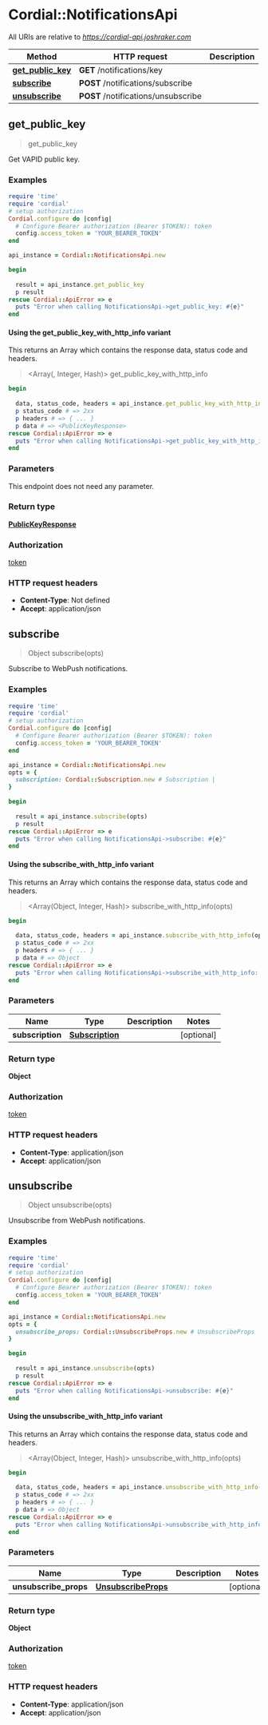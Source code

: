 # Cordial::NotificationsApi

All URIs are relative to *https://cordial-api.joshraker.com*

| Method | HTTP request | Description |
| ------ | ------------ | ----------- |
| [**get_public_key**](NotificationsApi.md#get_public_key) | **GET** /notifications/key |  |
| [**subscribe**](NotificationsApi.md#subscribe) | **POST** /notifications/subscribe |  |
| [**unsubscribe**](NotificationsApi.md#unsubscribe) | **POST** /notifications/unsubscribe |  |


## get_public_key

> <PublicKeyResponse> get_public_key



Get VAPID public key.

### Examples

```ruby
require 'time'
require 'cordial'
# setup authorization
Cordial.configure do |config|
  # Configure Bearer authorization (Bearer $TOKEN): token
  config.access_token = 'YOUR_BEARER_TOKEN'
end

api_instance = Cordial::NotificationsApi.new

begin
  
  result = api_instance.get_public_key
  p result
rescue Cordial::ApiError => e
  puts "Error when calling NotificationsApi->get_public_key: #{e}"
end
```

#### Using the get_public_key_with_http_info variant

This returns an Array which contains the response data, status code and headers.

> <Array(<PublicKeyResponse>, Integer, Hash)> get_public_key_with_http_info

```ruby
begin
  
  data, status_code, headers = api_instance.get_public_key_with_http_info
  p status_code # => 2xx
  p headers # => { ... }
  p data # => <PublicKeyResponse>
rescue Cordial::ApiError => e
  puts "Error when calling NotificationsApi->get_public_key_with_http_info: #{e}"
end
```

### Parameters

This endpoint does not need any parameter.

### Return type

[**PublicKeyResponse**](PublicKeyResponse.md)

### Authorization

[token](../README.md#token)

### HTTP request headers

- **Content-Type**: Not defined
- **Accept**: application/json


## subscribe

> Object subscribe(opts)



Subscribe to WebPush notifications.

### Examples

```ruby
require 'time'
require 'cordial'
# setup authorization
Cordial.configure do |config|
  # Configure Bearer authorization (Bearer $TOKEN): token
  config.access_token = 'YOUR_BEARER_TOKEN'
end

api_instance = Cordial::NotificationsApi.new
opts = {
  subscription: Cordial::Subscription.new # Subscription | 
}

begin
  
  result = api_instance.subscribe(opts)
  p result
rescue Cordial::ApiError => e
  puts "Error when calling NotificationsApi->subscribe: #{e}"
end
```

#### Using the subscribe_with_http_info variant

This returns an Array which contains the response data, status code and headers.

> <Array(Object, Integer, Hash)> subscribe_with_http_info(opts)

```ruby
begin
  
  data, status_code, headers = api_instance.subscribe_with_http_info(opts)
  p status_code # => 2xx
  p headers # => { ... }
  p data # => Object
rescue Cordial::ApiError => e
  puts "Error when calling NotificationsApi->subscribe_with_http_info: #{e}"
end
```

### Parameters

| Name | Type | Description | Notes |
| ---- | ---- | ----------- | ----- |
| **subscription** | [**Subscription**](Subscription.md) |  | [optional] |

### Return type

**Object**

### Authorization

[token](../README.md#token)

### HTTP request headers

- **Content-Type**: application/json
- **Accept**: application/json


## unsubscribe

> Object unsubscribe(opts)



Unsubscribe from WebPush notifications.

### Examples

```ruby
require 'time'
require 'cordial'
# setup authorization
Cordial.configure do |config|
  # Configure Bearer authorization (Bearer $TOKEN): token
  config.access_token = 'YOUR_BEARER_TOKEN'
end

api_instance = Cordial::NotificationsApi.new
opts = {
  unsubscribe_props: Cordial::UnsubscribeProps.new # UnsubscribeProps | 
}

begin
  
  result = api_instance.unsubscribe(opts)
  p result
rescue Cordial::ApiError => e
  puts "Error when calling NotificationsApi->unsubscribe: #{e}"
end
```

#### Using the unsubscribe_with_http_info variant

This returns an Array which contains the response data, status code and headers.

> <Array(Object, Integer, Hash)> unsubscribe_with_http_info(opts)

```ruby
begin
  
  data, status_code, headers = api_instance.unsubscribe_with_http_info(opts)
  p status_code # => 2xx
  p headers # => { ... }
  p data # => Object
rescue Cordial::ApiError => e
  puts "Error when calling NotificationsApi->unsubscribe_with_http_info: #{e}"
end
```

### Parameters

| Name | Type | Description | Notes |
| ---- | ---- | ----------- | ----- |
| **unsubscribe_props** | [**UnsubscribeProps**](UnsubscribeProps.md) |  | [optional] |

### Return type

**Object**

### Authorization

[token](../README.md#token)

### HTTP request headers

- **Content-Type**: application/json
- **Accept**: application/json

